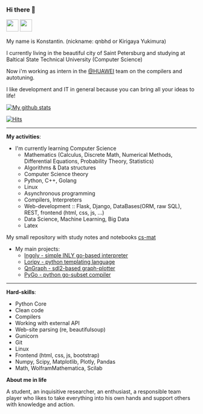 ### Hi there 👋

<a href="https://t.me/qnbhd"><img height=32 width=32 src="https://telegrapher.ru/images/download/icons/telegram.svg" /></a>
<a href="https://vk.me/qnbhd"><img height=32 width=32 src="https://upload.wikimedia.org/wikipedia/commons/2/21/VK.com-logo.svg"/></a>
<br>

My name is Konstantin. (nickname: qnbhd or Kirigaya Yukimura)

I currently living in the beautiful city of Saint Petersburg and studying at Baltical State Technical University (Computer Science) 

Now i'm working as intern in the [@HUAWEI](https://github.com/Huawei) team on the compilers and autotuning.

I like development and IT in general because you can bring all your ideas to life!

[![My github stats](https://github-readme-stats.vercel.app/api?username=qnbhd)](https://github.com/anuraghazra/github-readme-stats)

[![Hits](https://hits.seeyoufarm.com/api/count/incr/badge.svg?url=https%3A%2F%2Fgithub.com%2Fqnbhd&count_bg=%2379C83D&title_bg=%23555555&icon=huawei.svg&icon_color=%23FF0000&title=hits&edge_flat=false)](https://hits.seeyoufarm.com)
***

**My activities**:

+ I'm currently learning Computer Science
  - Mathematics (Calculus, Discrete Math, Numerical Methods, Differential Equations, Probability Theory, Statistics)
  - Algorithms & Data structures
  - Computer Science theory
  - Python, C++, Golang
  - Linux
  - Asynchronous programming
  - Compilers, Interpreters
  - Web-development :: Flask, Django, DataBases(ORM, raw SQL), REST, frontend (html, css, js, ...)
  - Data Science, Machine Learning, Big Data
  - Latex
  
My small repository with study notes and notebooks [cs-mat](https://github.com/qnbhd/cs-mat)
  
+ My main projects: 
  - [Ingoly - simple INLY go-based interpreter](https://github.com/qnbhd/ingoly)
  - [Loripy - python templating language](https://github.com/qnbhd/loripy)
  - [QnGraph - sdl2-based graph-plotter](https://github.com/qnbhd/qn-graph)
  - [PyGo - python go-subset compiler](https://github.com/qnbhd/pygo)
 
***

**Hard-skills**:

- Python Core
- Clean code
- Compilers
- Working with external API
- Web-site parsing (re, beautifulsoup)
- Gunicorn
- Git
- Linux
- Frontend (html, css, js, bootstrap)
- Numpy, Scipy, Matplotlib, Plotly, Pandas
- Math, WolframMathematica, Scilab

**About me in life**

A student, an inquisitive researcher, an enthusiast, a responsible team player who likes to take everything into his own hands and support others with knowledge and action.
